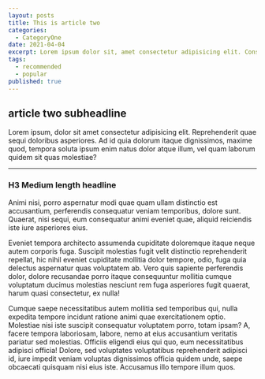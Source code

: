 ```yaml
---
layout: posts
title: This is article two
categories:
  - CategoryOne
date: 2021-04-04
excerpt: Lorem ipsum dolor sit, amet consectetur adipisicing elit. Consequatur, eveniet ducimus iste hic nisi, itaque cumque dolore similique, distinctio a sequi! Dolores eaque fugit quod rerum incidunt ducimus itaque nisi.
tags:
  - recommended
  - popular
published: true
---
```


## article two subheadline

Lorem ipsum, dolor sit amet consectetur adipisicing elit. Reprehenderit quae sequi doloribus asperiores. Ad id quia dolorum itaque dignissimos, maxime quod, tempora soluta ipsum enim natus dolor atque illum, vel quam laborum quidem sit quas molestiae?

***

### H3 Medium length headline

Animi nisi, porro aspernatur modi quae quam ullam distinctio est accusantium, perferendis consequatur veniam temporibus, dolore sunt. Quaerat, nisi sequi, eum consequatur animi eveniet quae, aliquid reiciendis iste iure asperiores eius.

Eveniet tempora architecto assumenda cupiditate doloremque itaque neque autem corporis fuga. Suscipit molestias fugit velit distinctio reprehenderit repellat, hic nihil eveniet cupiditate mollitia dolor tempore, odio, fuga quia delectus aspernatur quas voluptatem ab. Vero quis sapiente perferendis dolor, dolore recusandae porro itaque consequuntur mollitia cumque voluptatum ducimus molestias nesciunt rem fuga asperiores fugit quaerat, harum quasi consectetur, ex nulla!

Cumque saepe necessitatibus autem mollitia sed temporibus qui, nulla expedita tempore incidunt ratione animi quae exercitationem optio. Molestiae nisi iste suscipit consequatur voluptatem porro, totam ipsam? A, facere tempora laboriosam, labore, nemo at eius accusantium veritatis pariatur sed molestias. Officiis eligendi eius qui quo, eum necessitatibus adipisci officia! Dolore, sed voluptates voluptatibus reprehenderit adipisci id, iure impedit veniam voluptas dignissimos officia quidem unde, saepe obcaecati quisquam nisi eius iste. Accusamus illo tempore illum quos.
